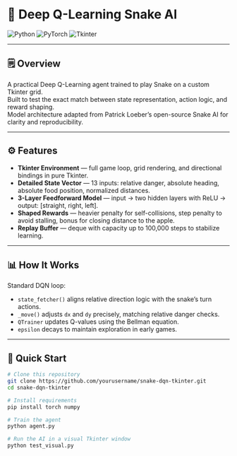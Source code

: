 # 🐍 **Deep Q-Learning Snake AI**

![Python](https://img.shields.io/badge/Python-3.8%2B-blue)
![PyTorch](https://img.shields.io/badge/PyTorch-1.x-red)
![Tkinter](https://img.shields.io/badge/Tkinter-GUI-green)

---

## 🗒️ Overview

A practical Deep Q-Learning agent trained to play Snake on a custom Tkinter grid.  
Built to test the exact match between state representation, action logic, and reward shaping.  
Model architecture adapted from Patrick Loeber’s open-source Snake AI for clarity and reproducibility.

---

## ⚙️ Features

- **Tkinter Environment** — full game loop, grid rendering, and directional bindings in pure Tkinter.
- **Detailed State Vector** — 13 inputs: relative danger, absolute heading, absolute food position, normalized distances.
- **3-Layer Feedforward Model** — input → two hidden layers with ReLU → output: [straight, right, left].
- **Shaped Rewards** — heavier penalty for self-collisions, step penalty to avoid stalling, bonus for closing distance to the apple.
- **Replay Buffer** — deque with capacity up to 100,000 steps to stabilize learning.

---

## 📊 How It Works

Standard DQN loop:
- `state_fetcher()` aligns relative direction logic with the snake’s turn actions.
- `_move()` adjusts `dx` and `dy` precisely, matching relative danger checks.
- `QTrainer` updates Q-values using the Bellman equation.
- `epsilon` decays to maintain exploration in early games.

---

## 🚀 Quick Start

```bash
# Clone this repository
git clone https://github.com/yourusername/snake-dqn-tkinter.git
cd snake-dqn-tkinter

# Install requirements
pip install torch numpy

# Train the agent
python agent.py

# Run the AI in a visual Tkinter window
python test_visual.py
